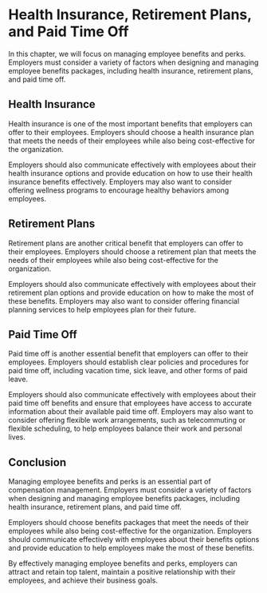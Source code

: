 # Health Insurance, Retirement Plans, and Paid Time Off

In this chapter, we will focus on managing employee benefits and perks. Employers must consider a variety of factors when designing and managing employee benefits packages, including health insurance, retirement plans, and paid time off.

Health Insurance
----------------

Health insurance is one of the most important benefits that employers can offer to their employees. Employers should choose a health insurance plan that meets the needs of their employees while also being cost-effective for the organization.

Employers should also communicate effectively with employees about their health insurance options and provide education on how to use their health insurance benefits effectively. Employers may also want to consider offering wellness programs to encourage healthy behaviors among employees.

Retirement Plans
----------------

Retirement plans are another critical benefit that employers can offer to their employees. Employers should choose a retirement plan that meets the needs of their employees while also being cost-effective for the organization.

Employers should also communicate effectively with employees about their retirement plan options and provide education on how to make the most of these benefits. Employers may also want to consider offering financial planning services to help employees plan for their future.

Paid Time Off
-------------

Paid time off is another essential benefit that employers can offer to their employees. Employers should establish clear policies and procedures for paid time off, including vacation time, sick leave, and other forms of paid leave.

Employers should also communicate effectively with employees about their paid time off benefits and ensure that employees have access to accurate information about their available paid time off. Employers may also want to consider offering flexible work arrangements, such as telecommuting or flexible scheduling, to help employees balance their work and personal lives.

Conclusion
----------

Managing employee benefits and perks is an essential part of compensation management. Employers must consider a variety of factors when designing and managing employee benefits packages, including health insurance, retirement plans, and paid time off.

Employers should choose benefits packages that meet the needs of their employees while also being cost-effective for the organization. Employers should communicate effectively with employees about their benefits options and provide education to help employees make the most of these benefits.

By effectively managing employee benefits and perks, employers can attract and retain top talent, maintain a positive relationship with their employees, and achieve their business goals.
